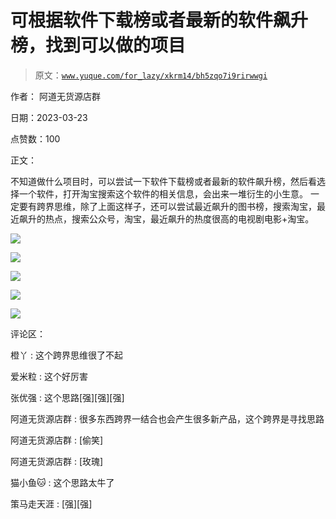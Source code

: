 # 可根据软件下载榜或者最新的软件飙升榜，找到可以做的项目

> 原文：[`www.yuque.com/for_lazy/xkrm14/bh5zqo7i9rirwwgi`](https://www.yuque.com/for_lazy/xkrm14/bh5zqo7i9rirwwgi)

作者： 阿道无货源店群

日期：2023-03-23

点赞数：100

正文：

不知道做什么项目时，可以尝试一下软件下载榜或者最新的软件飙升榜，然后看选择一个软件，打开淘宝搜索这个软件的相关信息，会出来一堆衍生的小生意。 一定要有跨界思维，除了上面这样子，还可以尝试最近飙升的图书榜，搜索淘宝，最近飙升的热点，搜索公众号，淘宝，最近飙升的热度很高的电视剧电影+淘宝。

![](img/d4827fdeeaf51442d839e3053c2d6c68.png)  

![](img/e32d0f0b5b1e0aed4a6eb6ebe55643a6.png)  

![](img/041dc4f86a232ebc54cef7dc39dd4a19.png)  

![](img/9471f77cdb02726a10d5262d4a9f9949.png)  

![](img/7d07c4dc6d135657953398926ac869f8.png)  

评论区：

橙丫 : 这个跨界思维很了不起

爱米粒 : 这个好厉害

张优强 : 这个思路[强][强][强]

阿道无货源店群 : 很多东西跨界一结合也会产生很多新产品，这个跨界是寻找思路

阿道无货源店群 : [偷笑]

阿道无货源店群 : [玫瑰]

猫小鱼🐱 : 这个思路太牛了

策马走天涯 : [强][强]



